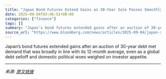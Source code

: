 ```yaml
---
title: "Japan Bond Futures Extend Gains as 30-Year Sale Passes Smoothly"
date: 2025-09-04T03:46:51+08:00
categories: ["finance"]
tags: []
summary: "Japan’s bond futures extended gains after an auction of 30-year debt met demand that was broadly in line with its 12-month average, even as a global debt selloff and domestic political woes weighed on"
source_url: "https://www.bloomberg.com/news/articles/2025-09-04/japan-s-30-year-bond-sale-demand-in-line-with-12-month-average"
---
```


Japan’s bond futures extended gains after an auction of 30-year debt met demand that was broadly in line with its 12-month average, even as a global debt selloff and domestic political woes weighed on investor appetite.

---

*来源: [原文链接](https://www.bloomberg.com/news/articles/2025-09-04/japan-s-30-year-bond-sale-demand-in-line-with-12-month-average)*

